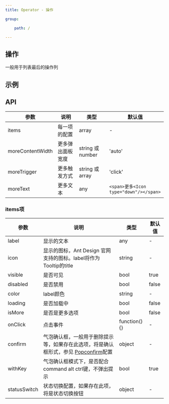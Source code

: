 ```yaml
---
title: Operator - 操作

group:

    path: /

---
```


## 操作

一般用于列表最后的操作列

## 示例

<code src="./demo/basic.jsx"></code>

## API

参数|说明|类型|默认值
---|---|---|---
items | 每一项的配置 | array | -
moreContentWidth | 更多弹出面板宽度 | string 或 number | 'auto'
moreTrigger | 更多触发方式 | string 或 array | 'click'
moreText | 更多文本 | any | `<span>更多<Icon type="down"/></span>`

### items项

参数|说明|类型|默认值
---|---|---|---
label | 显示的文本 | any | -
icon | 显示的图标，Ant Design 官网支持的图标。label将作为Tooltip的title | string | -
visible | 是否可见 | bool | true
disabled | 是否禁用 | bool | false
color | label颜色 | string | -
loading | 是否加载中 | bool | false
isMore | 是否是更多选项 | bool | false
onClick | 点击事件 | function() {} | -
confirm | 气泡确认框，一般用于删除提示等，如果存在此选项，将是确认框形式，参见 [Popconfirm](http://ant-design.gitee.io/components/popconfirm-cn/)配置 | object | -
withKey | 气泡确认框模式下，是否配合 command alt ctrl键，不弹出提示 | bool | true
statusSwitch | 状态切换配置，如果存在此项，将是状态切换按钮 | object | -

